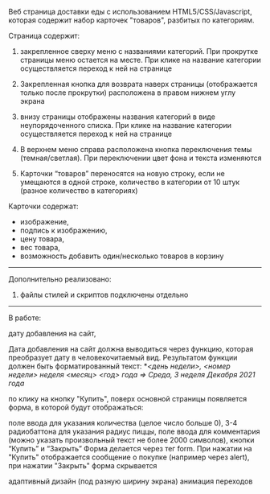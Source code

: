 Веб страница доставки еды с использованием HTML5/CSS/Javascript, которая содержит набор карточек "товаров", разбитых по категориям. 


Страница содержит:
1. закрепленное сверху меню с названиями категорий. При прокрутке страницы меню остается на месте. При клике на название категории осуществляется переход к ней на странице

2. Закрепленная кнопка для возврата наверх страницы (отображается только после прокрутки) расположена в правом нижнем углу экрана

3. внизу страницы отображены названия категорий в виде неупорядоченного списка. При клике на название категории осуществляется переход к ней на странице

4. В верхнем меню справа расположена кнопка переключения темы (темная/светлая). При переключении цвет фона и текста изменяются

5. Карточки “товаров” переносятся на новую строку, если не умещаются в одной строке, количество в категории от 10 штук (разное количество в категориях)

Карточки содержат:
- изображение,
- подпись к изображению,
- цену товара,
- вес товара,
- возможность добавить один/несколько товаров в корзину

-------------------------------------------------

Дополнительно реализовано:
1. файлы стилей и скриптов подключены отдельно
-------------------------------------------------

В работе:

дату добавления на сайт,

Дата добавления на сайт должна выводиться через функцию, которая преобразует дату в человекочитаемый вид. Результатом функции должен быть форматированный текст: **<день недели>, <номер недели> неделя <месяц> <год> года => Среда, 3 неделя Декабря 2021 года*

по клику на кнопку "Купить", поверх основной страницы появляется форма, в которой будут отображаться:


поле ввода для указания количества (целое число больше 0),
3-4 радиобаттона для указания радиус пиццы,
поле ввода для комментария (можно указать произвольный текст не более 2000 символов),
кнопки “Купить” и “Закрыть”
Форма делается через тег form. При нажатии на "Купить" отображается сообщение о покупке (например через alert), при нажатии "Закрыть" форма скрывается


адаптивный дизайн (под разную ширину экрана)
анимация переходов

